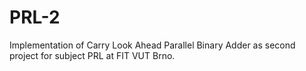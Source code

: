 # PRL-2
Implementation of Carry Look Ahead Parallel Binary Adder as second project for subject PRL at FIT VUT Brno. 
